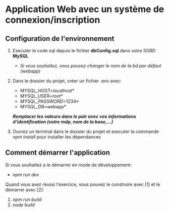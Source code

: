 # Application Web avec un système de connexion/inscription



## Configuration de l'environnement

1. Executer le code sql depuis le fichier **dbConfig.sql** dans votre SGBD **MySQL**
    - *Si vous souhaitez, vous pouvez changer le nom de la bd par défaut (webapp)*
    
2. Dans le dossier du projet, créer un fichier .env avec:
     - MYSQL_HOST=localhost*
     - MYSQL_USER=root* 
     - MYSQL_PASSWORD=1234*
     - MYSQL_DB=webapp*
     
    ***Remplacer les valeurs dans le pair avec vos informations d'identification (votre mdp, nom de la base,...)***
  
3. Ouvrez un terminal dans le dossier du projet et executer la commande *npm install* pour installer les dépendances

## Comment démarrer l'application

Si vous souhaitez a le démarrer en mode de développement:
  - *npm run dev*

Quand vous avez réussi l'exercice, vous pouvez le construire avec [1] et le démarrer avec [2]:
  1. *npm run build*
  2. *node build*
